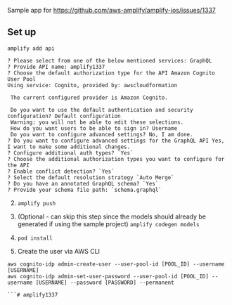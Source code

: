 

Sample app for https://github.com/aws-amplify/amplify-ios/issues/1337

## Set up

`amplify add api`

```
? Please select from one of the below mentioned services: GraphQL
? Provide API name: amplify1337
? Choose the default authorization type for the API Amazon Cognito User Pool
Using service: Cognito, provided by: awscloudformation
 
 The current configured provider is Amazon Cognito. 
 
 Do you want to use the default authentication and security configuration? Default configuration
 Warning: you will not be able to edit these selections. 
 How do you want users to be able to sign in? Username
 Do you want to configure advanced settings? No, I am done.
? Do you want to configure advanced settings for the GraphQL API Yes, I want to make some additional changes.
? Configure additional auth types? `Yes`
? Choose the additional authorization types you want to configure for the API 
? Enable conflict detection? `Yes`
? Select the default resolution strategy `Auto Merge`
? Do you have an annotated GraphQL schema? `Yes`
? Provide your schema file path: `schema.graphql`

```

2. `amplify push`

3. (Optional - can skip this step since the models should already be generated if using the sample project) `amplify codegen models`

4. `pod install`

5. Create the user via AWS CLI

```
aws cognito-idp admin-create-user --user-pool-id [POOL_ID] --username [USERNAME]
aws cognito-idp admin-set-user-password --user-pool-id [POOL_ID] --username [USERNAME] --password [PASSWORD] --permanent

```# amplify1337
